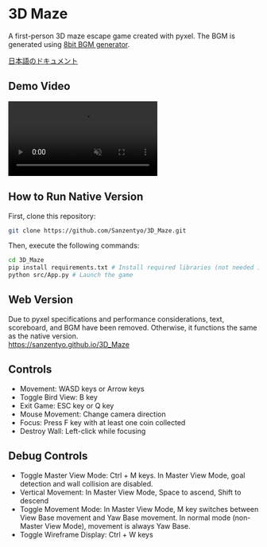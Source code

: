 # 3D Maze
A first-person 3D maze escape game created with pyxel. The BGM is generated using [8bit BGM generator](https://github.com/shiromofufactory/8bit-bgm-generator).

[日本語のドキュメント](./README.md)

## Demo Video
<div><video controls src="https://raw.githubusercontent.com/Sanzentyo/3D_Maze/refs/heads/main/3D_Maze_Demo.mp4" title="3D_Maze_Demo.mp4" muted="false"></video></div>

## How to Run Native Version
First, clone this repository:
```sh
git clone https://github.com/Sanzentyo/3D_Maze.git
```

Then, execute the following commands:
```sh
cd 3D_Maze
pip install requirements.txt # Install required libraries (not needed if pyxel, numpy, pyxel-universal-font are already installed)
python src/App.py # Launch the game
```

## Web Version
Due to pyxel specifications and performance considerations, text, scoreboard, and BGM have been removed. Otherwise, it functions the same as the native version.  
https://sanzentyo.github.io/3D_Maze

## Controls
- Movement: WASD keys or Arrow keys
- Toggle Bird View: B key
- Exit Game: ESC key or Q key
- Mouse Movement: Change camera direction
- Focus: Press F key with at least one coin collected
- Destroy Wall: Left-click while focusing

## Debug Controls
- Toggle Master View Mode: Ctrl + M keys. In Master View Mode, goal detection and wall collision are disabled.
- Vertical Movement: In Master View Mode, Space to ascend, Shift to descend
- Toggle Movement Mode: In Master View Mode, M key switches between View Base movement and Yaw Base movement. In normal mode (non-Master View Mode), movement is always Yaw Base.
- Toggle Wireframe Display: Ctrl + W keys
